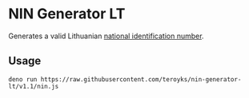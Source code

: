 # NIN Generator LT

Generates a valid Lithuanian [national identification number](https://en.wikipedia.org/wiki/National_identification_number#Lithuania).

## Usage

```console
deno run https://raw.githubusercontent.com/teroyks/nin-generator-lt/v1.1/nin.js
```
